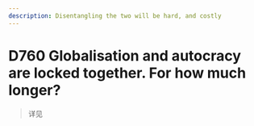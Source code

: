 ```yaml
---
description: Disentangling the two will be hard, and costly
---
```


# D760 Globalisation and autocracy are locked together. For how much longer?
> 详见
 > 

